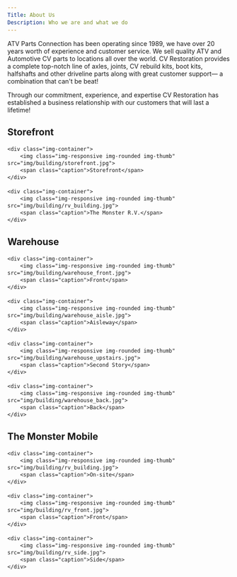 ```yaml
---
Title: About Us
Description: Who we are and what we do
---
```



ATV Parts Connection has been operating since 1989, we have over 20 years worth of experience and customer service. We 
sell quality ATV and Automotive CV parts to locations all over the world. CV Restoration provides a complete top-notch 
line of axles, joints, CV rebuild kits, boot kits, halfshafts and other driveline parts along with great customer 
support&mdash; a combination that can't be beat! 

Through our commitment, experience, and expertise CV Restoration has established a business relationship with our customers 
that will last a lifetime!

<div class="text-center">
    <h2>Storefront</h2>

    <div class="img-container">
        <img class="img-responsive img-rounded img-thumb" src="img/building/storefront.jpg">
        <span class="caption">Storefront</span>
    </div>

    <div class="img-container">
        <img class="img-responsive img-rounded img-thumb" src="img/building/rv_building.jpg">
        <span class="caption">The Monster R.V.</span>
    </div>
</div>


<div class="text-center">
    <h2>Warehouse</h2>

    <div class="img-container">
        <img class="img-responsive img-rounded img-thumb" src="img/building/warehouse_front.jpg">
        <span class="caption">Front</span>
    </div>

    <div class="img-container">
        <img class="img-responsive img-rounded img-thumb" src="img/building/warehouse_aisle.jpg">
        <span class="caption">Aisleway</span>
    </div>

    <div class="img-container">
        <img class="img-responsive img-rounded img-thumb" src="img/building/warehouse_upstairs.jpg">
        <span class="caption">Second Story</span>
    </div>

    <div class="img-container">
        <img class="img-responsive img-rounded img-thumb" src="img/building/warehouse_back.jpg">
        <span class="caption">Back</span>
    </div>
</div>


<div class="text-center">
    <h2>The Monster Mobile</h2>

    <div class="img-container">
        <img class="img-responsive img-rounded img-thumb" src="img/building/rv_building.jpg">
        <span class="caption">On-site</span>
    </div>

    <div class="img-container">
        <img class="img-responsive img-rounded img-thumb" src="img/building/rv_front.jpg">
        <span class="caption">Front</span>
    </div>

    <div class="img-container">
        <img class="img-responsive img-rounded img-thumb" src="img/building/rv_side.jpg">
        <span class="caption">Side</span>
    </div>
</div>